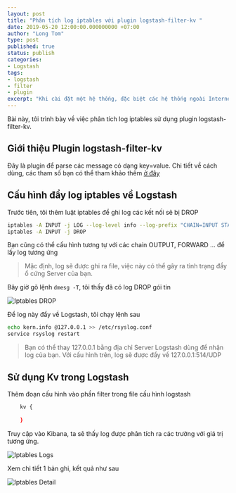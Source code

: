 ```yaml
---
layout: post
title: "Phân tích log iptables với plugin logstash-filter-kv "
date: 2019-05-20 12:00:00.000000000 +07:00
author: "Long Tom"
type: post
published: true
status: publish
categories: 
- Logstash
tags:
- logstash
- filter
- plugin
excerpt: "Khi cài đặt một hệ thống, đặc biệt các hệ thống ngoài Internet, tôi luôn phải cấu hình iptables cẩn thận để hạn chế các kết nối ngoài ý muốn. Đôi khi xem log này, tôi thấy có rất nhiều kết nối bị chặn nhưng để phân tích thì thật khó khăn. Vì vậy, tôi cấu hình đây log này về Logstash."
---
```


Bài này, tôi trình bày về việc phân tích log iptables sử dụng plugin logstash-filter-kv.

## Giới thiệu Plugin logstash-filter-kv

Đây là plugin để parse các message có dạng key=value. Chi tiết về cách dùng, các tham số bạn có thể tham khảo thêm [ở đây](https://www.elastic.co/guide/en/logstash/current/plugins-filters-kv.html#plugins-filters-kv)

## Cấu hình đẩy log iptables về Logstash

Trước tiên, tôi thêm luật iptables để ghi log các kết nối sẽ bị DROP

```bash
iptables -A INPUT -j LOG --log-level info --log-prefix "CHAIN=INPUT STATUS=DROP "
iptables -A INPUT -j DROP
```

Bạn cũng có thể cấu hình tương tự với các chain OUTPUT, FORWARD ... để lấy log tương ứng
> Mặc định, log sẽ được ghi ra file, việc này có thể gây ra tình trạng đầy ổ cứng Server của bạn.

Bây giờ gõ lệnh ```dmesg -T```, tôi thấy đã có log DROP gói tin

![Iptables DROP]( {{site.url}}/assets/img/2019/05/20/Iptables_DROP.png)

Để log này đẩy về Logstash, tôi chạy lệnh sau

```bash
echo kern.info @127.0.0.1 >> /etc/rsyslog.conf
service rsyslog restart
```

> Bạn có thể thay 127.0.0.1 bằng địa chỉ Server Logstash dùng để nhận log của bạn. Với cấu hình trên, log sẽ được đẩy về 127.0.0.1:514/UDP

## Sử dụng Kv trong Logstash

Thêm đoạn cấu hình vào phần filter trong file cấu hình logstash
```bash
    kv {
        
    }
```

Truy cập vào Kibana, ta sẽ thấy log được phân tích ra các trường với giá trị tương ứng.

![Iptables Logs]( {{site.url}}/assets/img/2019/05/20/Iptables_Logs.png)

Xem chi tiết 1 bản ghi, kết quả như sau

![Iptables Detail]( {{site.url}}/assets/img/2019/05/20/Iptables_Json.png)








